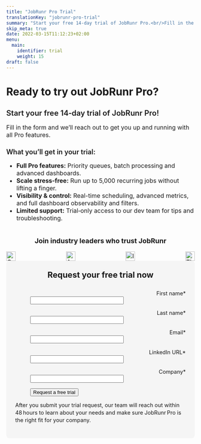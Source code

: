 ```yaml
---
title: "JobRunr Pro Trial"
translationKey: "jobrunr-pro-trial"
summary: "Start your free 14‑day trial of JobRunr Pro.<br/>Fill in the form below and we'll get in touch to get you started!<br/>"
skip_meta: true
date: 2022-03-15T11:12:23+02:00
menu:
  main:
    identifier: trial
    weight: 15
draft: false
---
```


<style>
  .post-full-header {
    margin: 40px 0 48px;
    padding: 0;
    display: flex;
    justify-content: center;
    align-items: center;
    display: none;
  }

  .post-full-title {
    font-size: 45px;
    text-align: center;
    font-weight: 500;
  }

  .payload-container {
    display: grid;
    grid-template-columns: 1fr 1fr;
    gap: 40px;
    font-size: 16px;
  }

  .copy .copy-title,
  .copy .copy-subtitle {
    margin-bottom: 12px;
    font-weight: 600;
  }

  .copy .copy-title {
    font-size: 20px;
  }

  .copy .copy-subtitle {
    font-size: 18px;
  }

  .form-container {
    background-color: #F5F5F5;
    padding: 24px;
    border-radius: 8px;
  }
  .form-container h2{
    text-align: center;
  }

  .form-container p{
        line-height: 20px;
  }

  /* Trial‑form tweaks */
  #trial-form {
    font-size: 90%;
  }
  #trial-form dl {
    margin: 0 0 1em;
  }
  #trial-form dl input[type="text"] {
    width: 60%;
  }
  @media only screen and (max-width: 1140px) {
    #like-a-pro {
      display: none;
    }
    .payload-container {
      display: block;
    }
  }

  .trusted-by {
    margin-top: 40px;
    width: 100%;
  }

  .trusted-by .trusted-by-title {
    text-align: center;
    font-size: 18px;
  }

  .trusted-by .companies {
    display: flex;
    flex-wrap: wrap;
    justify-content: space-between;
    align-items: center;
    gap: 12px;
  }

  .trusted-by .companies img {
    height: 25px;
    max-width: 160px;
  }
</style>

<h1>Ready to try out JobRunr Pro?</h1>
<div class="payload-container request-trial-page">
  <!-- Left: Trial messaging -->
  <section class="copy">
    <article>
      <h3 class="copy-title">Start your free 14‑day trial of JobRunr Pro!</h3>
      <p>Fill in the form and we’ll reach out to get you up and running with all Pro features.</p>
    </article>
    <article>
      <h4 class="copy-subtitle">What you’ll get in your trial:</h4>
      <ul>
        <li><strong>Full Pro features:</strong> Priority queues, batch processing and advanced dashboards.</li>
        <li><strong>Scale stress‑free:</strong> Run up to 5,000 recurring jobs without lifting a finger.</li>
        <li><strong>Visibility & control:</strong> Real-time scheduling, advanced metrics, and full dashboard observability and filters.</li>
        <li><strong>Limited support:</strong> Trial‑only access to our dev team for tips and troubleshooting.</li>
      </ul>
      <footer class="trusted-by">
        <h3 class="trusted-by-title">Join industry leaders who trust JobRunr</h3>
        <div class="companies">
          <img src="/logos/Capgemini-logo.webp" alt="Capgemini" />
          <img src="/logos/Amazon-logo.webp" alt="Amazon" />
          <img src="/logos/intuit-logo.svg" alt="Intuit" />
          <img src="/logos/Thoughtworks-logo.webp" alt="ThoughtWorks" />
        </div>
      </footer>
    </article>
  </section>

  <!-- Right: Trial form -->
  <section class="form-container">
    <div id="trial-form">
      <form novalidate="">
        <h2 style="margin: 0 0 .5em;">Request your free trial now</h2>
        <br />
        <dl>
          <dt style="text-align: right"><label for="firstName">First name* </label></dt>
          <dd><input type="text" id="firstName" name="firstName" /></dd>
        </dl>
        <dl>
          <dt style="text-align: right"><label for="lastName">Last name* </label></dt>
          <dd><input type="text" id="lastName" name="lastName" /></dd>
        </dl>
        <dl>
          <dt style="text-align: right"><label for="email">Email* </label></dt>
          <dd><input type="text" id="email" name="email" /></dd>
        </dl>
        <dl>
          <dt style="text-align: right"><label for="linkedIn">LinkedIn URL* </label></dt>
          <dd><input type="text" id="linkedIn" name="linkedIn" /></dd>
        </dl>
        <dl>
          <dt style="text-align: right"><label for="company">Company* </label></dt>
          <dd><input type="text" id="company" name="company" /></dd>
        </dl>
        <dl id="trial-form-error" style="display: none">
          <dt style="text-align: right">&nbsp;</dt>
          <dd><div class="response" style="color:red;">All fields are required</div></dd>
        </dl>
        <dl>
          <dd>
            <input
              id="submit-btn"
              class="btn-try-jobrunr-form"
              type="button"
              value="Request a free trial"
              onclick="submitForm();"
            />
          </dd>
        </dl>
      </form>
      <p>After you submit your trial request, our team will reach out within 48 hours to learn about your needs and make sure JobRunr Pro is the right fit for your company.</p>
    </div>
    <div id="mce-responses" class="clear">
      <div id="trial-error-response" class="response" style="display:none; color:red;">
        There was an error processing your request. Please try again later.
      </div>
      <div id="trial-success-response" class="response" style="display:none;">
        Thank you! We'll get in touch to discuss your JobRunr Pro trial request.
      </div>
    </div>
  </section>
</div>

<script type="text/javascript">
  document.addEventListener("DOMContentLoaded", function() {
    document.getElementById('firstName').focus();
  });

  function submitForm() {
    const firstName = document.getElementById('firstName').value.trim();
    const lastName = document.getElementById('lastName').value.trim();
    const email = document.getElementById('email').value.trim();
    const linkedIn = document.getElementById('linkedIn').value.trim();
    const company = document.getElementById('company').value.trim();
    const validLinkedIn =
      linkedIn.startsWith('https://linkedin') ||
      linkedIn.startsWith('https://www.linkedin') ||
      linkedIn.startsWith('linkedin.com');
    const errorEl = document.getElementById('trial-form-error');

    if (!firstName || !lastName || !email || !company || !email.includes('@') || !validLinkedIn) {
      errorEl.style.display = 'block';
      return false;
    }
    errorEl.style.display = 'none';

    // disable inputs
    ['firstName','lastName','email','linkedIn','company','submit-btn'].forEach(id => {
      document.getElementById(id).disabled = true;
    });

    const trialData = { firstName, lastName, email, linkedIn, company };
    fetch('https://hooks.zapier.com/hooks/catch/21269987/u2fk7ul/', {
      method: 'POST',
      headers: { 'Content-Type': 'application/json' },
      mode: 'no-cors',
      body: JSON.stringify(trialData)
    })
      .then(() => {
        document.getElementById('trial-form').style.display = 'none';
        document.getElementById('trial-success-response').style.display = 'block';
      })
      .catch(() => {
        document.getElementById('trial-form').style.display = 'none';
        document.getElementById('trial-error-response').style.display = 'block';
      });

    return false;
  }
</script>
